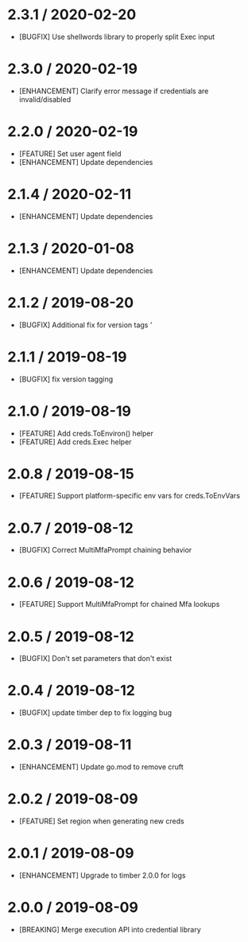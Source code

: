 # 2.3.1 / 2020-02-20

* [BUGFIX] Use shellwords library to properly split Exec input

# 2.3.0 / 2020-02-19

* [ENHANCEMENT] Clarify error message if credentials are invalid/disabled

# 2.2.0 / 2020-02-19

* [FEATURE] Set user agent field
* [ENHANCEMENT] Update dependencies

# 2.1.4 / 2020-02-11

* [ENHANCEMENT] Update dependencies

# 2.1.3 / 2020-01-08

* [ENHANCEMENT] Update dependencies

# 2.1.2 / 2019-08-20

* [BUGFIX] Additional fix for version tags
'
# 2.1.1 / 2019-08-19

* [BUGFIX] fix version tagging

# 2.1.0 / 2019-08-19

* [FEATURE] Add creds.ToEnviron() helper
* [FEATURE] Add creds.Exec helper

# 2.0.8 / 2019-08-15

* [FEATURE] Support platform-specific env vars for creds.ToEnvVars

# 2.0.7 / 2019-08-12

* [BUGFIX] Correct MultiMfaPrompt chaining behavior

# 2.0.6 / 2019-08-12

* [FEATURE] Support MultiMfaPrompt for chained Mfa lookups

# 2.0.5 / 2019-08-12

* [BUGFIX] Don't set parameters that don't exist

# 2.0.4 / 2019-08-12

* [BUGFIX] update timber dep to fix logging bug

# 2.0.3 / 2019-08-11

* [ENHANCEMENT] Update go.mod to remove cruft

# 2.0.2 / 2019-08-09

* [FEATURE] Set region when generating new creds

# 2.0.1 / 2019-08-09

* [ENHANCEMENT] Upgrade to timber 2.0.0 for logs

# 2.0.0 / 2019-08-09

* [BREAKING] Merge execution API into credential library
